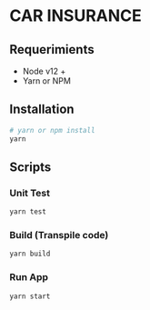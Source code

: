 # CAR INSURANCE

## Requerimients

* Node v12 +
* Yarn or NPM

## Installation

```sh
# yarn or npm install
yarn
```

## Scripts

### Unit Test

```sh
yarn test
```

### Build (Transpile code)

```sh
yarn build
```

### Run App

```sh
yarn start
```
